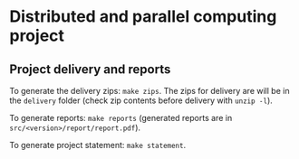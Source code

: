# Distributed and parallel computing project

## Project delivery and reports

To generate the delivery zips: `make zips`. The zips for delivery are will
be in the `delivery` folder (check zip contents before delivery with `unzip -l`).

To generate reports: `make reports` (generated reports are in `src/<version>/report/report.pdf`).

To generate project statement: `make statement`.
